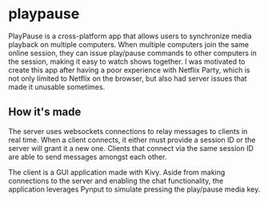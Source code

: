 # playpause
PlayPause is a cross-platform app that allows users to synchronize media playback on multiple computers. When multiple computers join the same online session, they can issue play/pause commands to other computers in the session, making it easy to watch shows together. I was motivated to create this app after having a poor experience with Netflix Party, which is not only limited to Netflix on the browser, but also had server issues that made it unusable sometimes. 

## How it's made
The server uses websockets connections to relay messages to clients in real time. When a client connects, it either must provide a session ID or the server will grant it a new one. Clients that connect via the same session ID are able to send messages amongst each other. 

The client is a GUI application made with Kivy. Aside from making connections to the server and enabling the chat functionality, the application leverages Pynput to simulate pressing the play/pause media key. 
